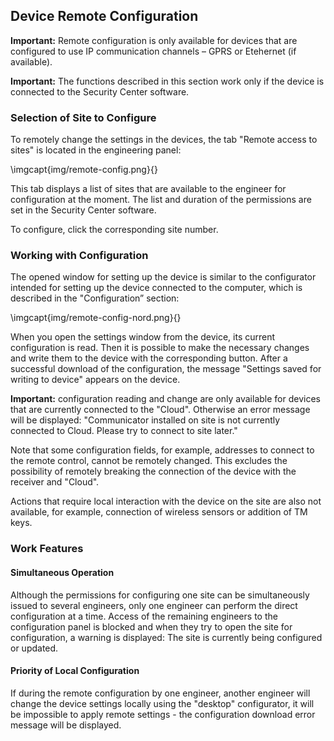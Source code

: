 ## Device Remote Configuration

**Important:** Remote configuration is only available for devices that are configured to use IP communication channels – GPRS or Etehernet (if available).

**Important:** The functions described in this section work only if the device is connected to the Security Center software. 

### Selection of Site to Configure

To remotely change the settings in the devices, the tab "Remote access to sites" is located in the engineering panel:

\imgcapt{img/remote-config.png}{}

This tab displays a list of sites that are available to the engineer for configuration at the moment. The list and duration of the permissions are set in the Security Center software.

To configure, click the corresponding site number.

### Working with Configuration

The opened window for setting up the device is similar to the configurator intended for setting up the device connected to the computer, which is described in the "Configuration” section:

\imgcapt{img/remote-config-nord.png}{}

When you open the settings window from the device, its current configuration is read. Then it is possible to make the necessary changes and write them to the device with the corresponding button. After a successful download of the configuration, the message "Settings saved for writing to device" appears on the device.

**Important:** configuration reading and change are only available for devices that are currently connected to the "Cloud". Otherwise an error message will be displayed: "Communicator installed on site is not currently connected to Cloud. Please try to connect to site later."

Note that some configuration fields, for example, addresses to connect to the remote control, cannot be remotely changed. This excludes the possibility of remotely breaking the connection of the device with the receiver and "Cloud".

Actions that require local interaction with the device on the site are also not available, for example, connection of wireless sensors or addition of TM keys.

### Work Features

#### Simultaneous Operation

Although the permissions for configuring one site can be simultaneously issued to several engineers, only one engineer can perform the direct configuration at a time. Access of the remaining engineers to the configuration panel is blocked and when they try to open the site for configuration, a warning is displayed: The site is currently being configured or updated.

#### Priority of Local Configuration

If during the remote configuration by one engineer, another engineer will change the device settings locally using the "desktop" configurator, it will be impossible to apply remote settings - the configuration download error message will be displayed.
